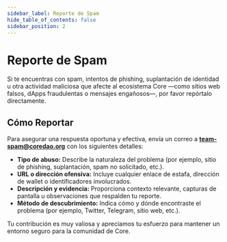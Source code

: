 ```yaml
---
sidebar_label: Reporte de Spam
hide_table_of_contents: false
sidebar_position: 2
---
```


# Reporte de Spam

Si te encuentras con spam, intentos de phishing, suplantación de identidad u otra actividad maliciosa que afecte al ecosistema Core —como sitios web falsos, dApps fraudulentas o mensajes engañosos—, por favor repórtalo directamente.

## Cómo Reportar

Para asegurar una respuesta oportuna y efectiva, envía un correo a **[team-spam@coredao.org](mailto:team-spam@coredao.org)** con los siguientes detalles:

- **Tipo de abuso:** Describe la naturaleza del problema (por ejemplo, sitio de phishing, suplantación, spam no solicitado, etc.).
- **URL o dirección ofensiva:** Incluye cualquier enlace de estafa, dirección de wallet o identificadores involucrados.
- **Descripción y evidencia:** Proporciona contexto relevante, capturas de pantalla u observaciones que respalden tu reporte.
- **Método de descubrimiento:** Indica cómo y dónde encontraste el problema (por ejemplo, Twitter, Telegram, sitio web, etc.).

Tu contribución es muy valiosa y apreciamos tu esfuerzo para mantener un entorno seguro para la comunidad de Core.